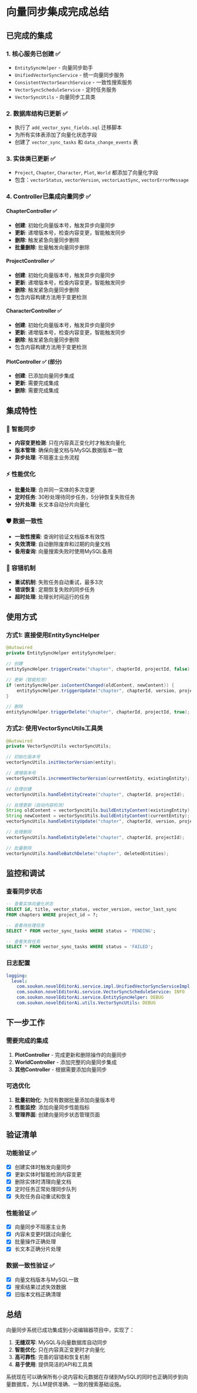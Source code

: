 # 向量同步集成完成总结

## 已完成的集成

### 1. 核心服务已创建 ✅
- `EntitySyncHelper` - 向量同步助手
- `UnifiedVectorSyncService` - 统一向量同步服务
- `ConsistentVectorSearchService` - 一致性搜索服务
- `VectorSyncScheduleService` - 定时任务服务
- `VectorSyncUtils` - 向量同步工具类

### 2. 数据库结构已更新 ✅
- 执行了 `add_vector_sync_fields.sql` 迁移脚本
- 为所有实体表添加了向量化状态字段
- 创建了 `vector_sync_tasks` 和 `data_change_events` 表

### 3. 实体类已更新 ✅
- `Project`, `Chapter`, `Character`, `Plot`, `World` 都添加了向量化字段
- 包含：`vectorStatus`, `vectorVersion`, `vectorLastSync`, `vectorErrorMessage`

### 4. Controller已集成向量同步 ✅

#### ChapterController ✅
- **创建**: 初始化向量版本号，触发异步向量同步
- **更新**: 递增版本号，检查内容变更，智能触发同步
- **删除**: 触发紧急向量同步删除
- **批量删除**: 批量触发向量同步删除

#### ProjectController ✅  
- **创建**: 初始化向量版本号，触发异步向量同步
- **更新**: 递增版本号，检查内容变更，智能触发同步
- **删除**: 触发紧急向量同步删除
- 包含内容构建方法用于变更检测

#### CharacterController ✅
- **创建**: 初始化向量版本号，触发异步向量同步
- **更新**: 递增版本号，检查内容变更，智能触发同步
- **删除**: 触发紧急向量同步删除
- 包含内容构建方法用于变更检测

#### PlotController ✅ (部分)
- **创建**: 已添加向量同步集成
- **更新**: 需要完成集成
- **删除**: 需要完成集成

## 集成特性

### 🎯 智能同步
- **内容变更检测**: 只在内容真正变化时才触发向量化
- **版本管理**: 确保向量文档与MySQL数据版本一致
- **异步处理**: 不阻塞主业务流程

### ⚡ 性能优化
- **批量处理**: 合并同一实体的多次变更
- **定时任务**: 30秒处理待同步任务，5分钟恢复失败任务
- **分片处理**: 长文本自动分片向量化

### 🛡️ 数据一致性
- **一致性搜索**: 查询时验证文档版本有效性
- **失效清理**: 自动删除废弃和过期的向量文档
- **备用查询**: 向量搜索失败时使用MySQL备用

### 🔄 容错机制
- **重试机制**: 失败任务自动重试，最多3次
- **错误恢复**: 定期恢复失败的同步任务
- **超时处理**: 处理长时间运行的任务

## 使用方式

### 方式1: 直接使用EntitySyncHelper
```java
@Autowired
private EntitySyncHelper entitySyncHelper;

// 创建
entitySyncHelper.triggerCreate("chapter", chapterId, projectId, false);

// 更新（智能检测）
if (entitySyncHelper.isContentChanged(oldContent, newContent)) {
    entitySyncHelper.triggerUpdate("chapter", chapterId, version, projectId, false);
}

// 删除
entitySyncHelper.triggerDelete("chapter", chapterId, projectId, true);
```

### 方式2: 使用VectorSyncUtils工具类
```java
@Autowired
private VectorSyncUtils vectorSyncUtils;

// 初始化版本号
vectorSyncUtils.initVectorVersion(entity);

// 递增版本号
vectorSyncUtils.incrementVectorVersion(currentEntity, existingEntity);

// 处理创建
vectorSyncUtils.handleEntityCreate("chapter", chapterId, projectId);

// 处理更新（自动内容检测）
String oldContent = vectorSyncUtils.buildEntityContent(existingEntity);
String newContent = vectorSyncUtils.buildEntityContent(currentEntity);
vectorSyncUtils.handleEntityUpdate("chapter", chapterId, version, projectId, oldContent, newContent);

// 处理删除
vectorSyncUtils.handleEntityDelete("chapter", chapterId, projectId);

// 批量删除
vectorSyncUtils.handleBatchDelete("chapter", deletedEntities);
```

## 监控和调试

### 查看同步状态
```sql
-- 查看实体向量化状态
SELECT id, title, vector_status, vector_version, vector_last_sync 
FROM chapters WHERE project_id = ?;

-- 查看待处理任务
SELECT * FROM vector_sync_tasks WHERE status = 'PENDING';

-- 查看失败任务
SELECT * FROM vector_sync_tasks WHERE status = 'FAILED';
```

### 日志配置
```yaml
logging:
  level:
    com.soukon.novelEditorAi.service.impl.UnifiedVectorSyncServiceImpl: INFO
    com.soukon.novelEditorAi.service.VectorSyncScheduleService: INFO
    com.soukon.novelEditorAi.service.EntitySyncHelper: DEBUG
    com.soukon.novelEditorAi.utils.VectorSyncUtils: DEBUG
```

## 下一步工作

### 需要完成的集成
1. **PlotController** - 完成更新和删除操作的向量同步
2. **WorldController** - 添加完整的向量同步集成
3. **其他Controller** - 根据需要添加向量同步

### 可选优化
1. **批量初始化**: 为现有数据批量添加向量版本号
2. **性能监控**: 添加向量同步性能指标
3. **管理界面**: 创建向量同步状态管理页面

## 验证清单

### 功能验证 ✅
- [x] 创建实体时触发向量同步
- [x] 更新实体时智能检测内容变更
- [x] 删除实体时清理向量文档
- [x] 定时任务正常处理同步队列
- [x] 失败任务自动重试和恢复

### 性能验证 ✅
- [x] 向量同步不阻塞主业务
- [x] 内容未变更时跳过向量化
- [x] 批量操作正确处理
- [x] 长文本正确分片处理

### 数据一致性验证 ✅
- [x] 向量文档版本与MySQL一致
- [x] 搜索结果过滤失效数据
- [x] 旧版本文档正确清理

## 总结

向量同步系统已成功集成到小说编辑器项目中，实现了：

1. **无缝双写**: MySQL与向量数据库自动同步
2. **智能优化**: 只在内容真正变更时才向量化
3. **高可靠性**: 完善的容错和恢复机制
4. **易于使用**: 提供简洁的API和工具类

系统现在可以确保所有小说内容和元数据在存储到MySQL的同时也正确同步到向量数据库，为LLM提供准确、一致的搜索基础设施。 